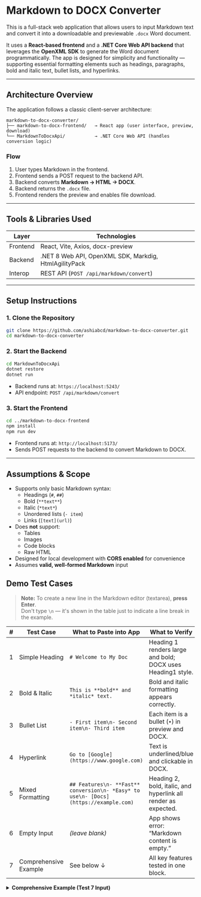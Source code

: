 # Markdown to DOCX Converter

This is a full-stack web application that allows users to input Markdown text and convert it into a downloadable and previewable `.docx` Word document.

It uses a **React-based frontend** and a **.NET Core Web API backend** that leverages the **OpenXML SDK** to generate the Word document programmatically. The app is designed for simplicity and functionality — supporting essential formatting elements such as headings, paragraphs, bold and italic text, bullet lists, and hyperlinks.

---

## Architecture Overview

The application follows a classic client-server architecture:

```plaintext
markdown-to-docx-converter/
├── markdown-to-docx-frontend/   → React app (user interface, preview, download)
└── MarkdownToDocxApi/           → .NET Core Web API (handles conversion logic)
```

### Flow

1. User types Markdown in the frontend.
2. Frontend sends a POST request to the backend API.
3. Backend converts **Markdown → HTML → DOCX**.
4. Backend returns the `.docx` file.
5. Frontend renders the preview and enables file download.

---

## Tools & Libraries Used

| Layer      | Technologies                                                |
|------------|-------------------------------------------------------------|
| Frontend   | React, Vite, Axios, docx-preview |
| Backend    | .NET 8 Web API, OpenXML SDK, Markdig, HtmlAgilityPack |
| Interop    | REST API (`POST /api/markdown/convert`)                    |

---

## Setup Instructions

### 1. Clone the Repository

```bash
git clone https://github.com/ashiabcd/markdown-to-docx-converter.git
cd markdown-to-docx-converter
```

### 2. Start the Backend

```bash
cd MarkdownToDocxApi
dotnet restore
dotnet run
```

- Backend runs at: `https://localhost:5243/`  
- API endpoint: `POST /api/markdown/convert`

### 3. Start the Frontend

```bash
cd ../markdown-to-docx-frontend
npm install
npm run dev
```

- Frontend runs at: `http://localhost:5173/`  
- Sends POST requests to the backend to convert Markdown to DOCX.

---

## Assumptions & Scope

- Supports only basic Markdown syntax:
  - Headings (`#`, `##`)
  - Bold (`**text**`)
  - Italic (`*text*`)
  - Unordered lists (`- item`)
  - Links (`[text](url)`)
- Does **not** support:
  - Tables
  - Images
  - Code blocks
  - Raw HTML
- Designed for local development with **CORS enabled** for convenience
- Assumes **valid, well‑formed Markdown** input




## Demo Test Cases

> **Note:** To create a new line in the Markdown editor (textarea), **press Enter**.  
> Don't type `\n` — it's shown in the table just to indicate a line break in the example.

| # | Test Case             | What to Paste into App | What to Verify |
|---|-----------------------|------------------------|----------------|
| 1 | Simple Heading        | `# Welcome to My Doc` | Heading 1 renders large and bold; DOCX uses Heading1 style. |
| 2 | Bold & Italic         | `This is **bold** and *italic* text.` | Bold and italic formatting appears correctly. |
| 3 | Bullet List           | `- First item\n- Second item\n- Third item` | Each item is a bullet (`•`) in preview and DOCX. |
| 4 | Hyperlink             | `Go to [Google](https://www.google.com)` | Text is underlined/blue and clickable in DOCX. |
| 5 | Mixed Formatting      | `## Features\n- **Fast** conversion\n- *Easy* to use\n- [Docs](https://example.com)` | Heading 2, bold, italic, and hyperlink all render as expected. |
| 6 | Empty Input           | *(leave blank)* | App shows error: “Markdown content is empty.” |
| 7 | Comprehensive Example | See below ↓ | All key features tested in one block. |

<details>
<summary><strong>Comprehensive Example (Test 7 Input)</strong></summary>

```markdown
# Project Title

Welcome to **Markdown to DOCX Converter**. It is *fast* and easy.

## Key Features

- Live **conversion** of Markdown to DOCX  
- In‑browser *preview*  
- One‑click download

Learn more on [GitHub](https://github.com/ashiabcd/markdown-to-docx-converter).



